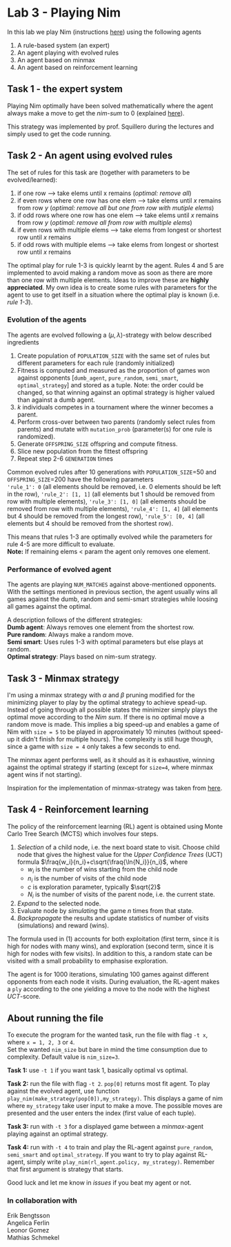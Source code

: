 # Lab 3 - Playing Nim
In this lab we play Nim (instructions [here](https://en.wikipedia.org/wiki/Nim)) using the following agents

1. A rule-based system (an expert)
2. An agent playing with evolved rules
3. An agent based on minmax
4. An agent based on reinforcement learning

## Task 1 - the expert system
Playing Nim optimally have been solved mathematically where the agent always make a move to get the *nim-sum* to 0 (explained [here](https://en.wikipedia.org/wiki/Nim#Mathematical_theory)).

This strategy was implemented by prof. Squillero during the lectures and simply used to get the code running. 

## Task 2 - An agent using evolved rules
The set of rules for this task are (together with parameters to be evolved/learned):
1. if one row --> take elems until x remains (*optimal: remove all*) 
2. if even rows where one row has one elem --> take elems until $x$ remains from row $y$ (*optimal: remove all but one from row with mutiple elems*)
3. if odd rows where one row has one elem --> take elems until $x$ remains from row $y$ (*optimal: remove all from row with multiple elems*)
4. if even rows with multiple elems --> take elems from longest or shortest row until $x$ remains
5. if odd rows with multiple elems --> take elems from longest or shortest row until $x$ remains 

The optimal play for rule 1-3 is quickly learnt by the agent. 
Rules 4 and 5 are implemented to avoid making a random move as soon as there are more than one row with multiple elements.
Ideas to improve these are **highly appreciated**. 
My own idea is to create some rules with parameters for the agent to use to get itself in a situation where the optimal play is known (i.e. *rule 1-3*).

### Evolution of the agents
The agents are evolved following a $(\mu, \lambda)$-strategy with below described ingredients
1. Create population of `POPULATION_SIZE` with the same set of rules but different parameters for each rule (randomly initialized)
2. Fitness is computed and measured as the proportion of games won against opponents [`dumb_agent`, `pure_random`, `semi_smart`, `optimal_strategy`] and stored as a tuple. Note: the order could be changed, so that winning against an optimal strategy is higher valued than against a dumb agent.
3. $k$ individuals competes in a tournament where the winner becomes a parent. 
4. Perform cross-over between two parents (randomly select rules from parents) and mutate with `mutation_prob` (parameter(s) for one rule is randomized). 
5. Generate `OFFSPRING_SIZE` offspring and compute fitness.
6. Slice new population from the fittest offspring
7. Repeat step 2-6 `GENERATION` times

Common evolved rules after 10 generations with `POPULATION_SIZE`=50 and `OFFSPRING_SIZE`=200 have the following parameters  
`'rule_1': 0` (all elements should be removed, i.e. 0 elements should be left in the row),
`'rule_2': [1, 1]`  (all elements but 1 should be removed from row with multiple elements),
`'rule_3': [1, 0]`  (all elements should be removed from row with multiple elements),
`'rule_4': [1, 4]`  (all elements but 4 should be removed from the longest row),
`'rule_5': [0, 4]` (all elements but 4 should be removed from the shortest row).

This means that rules 1-3 are optimally evolved while the parameters for rule 4-5 are more difficult to evaluate.  
**Note:** If remaining elems $<$ param the agent only removes one element.

### Performance of evolved agent
The agents are playing `NUM_MATCHES` against above-mentioned opponents. 
With the settings mentioned in previous section, the agent usually wins all games against the dumb, random and semi-smart strategies while loosing all games against the optimal.

A description follows of the different strategies:  
**Dumb agent**: Always removes one element from the shortest row.  
**Pure random**: Always make a random move.  
**Semi smart**: Uses rules 1-3 with optimal parameters but else plays at random.  
**Optimal strategy**: Plays based on nim-sum strategy.

## Task 3 - Minmax strategy
I'm using a minmax strategy with $\alpha$ and $\beta$ pruning modified for the minimizing player to play by the optimal strategy to achieve spead-up.
Instead of going through all possible states the minimizer simply plays the optimal move according to the *Nim sum*.
If there is no optimal move a random move is made.
This implies a big speed-up and enables a game of Nim with `size = 5` to be played in approximately 10 minutes (without speed-up it didn't finish for multiple hours).
The complexity is still huge though, since a game with `size = 4` only takes a few seconds to end. 

The minmax agent performs well, as it should as it is exhaustive, winning against the optimal strategy if starting (except for `size=4`, where minmax agent wins if not starting).

Inspiration for the implementation of minmax-strategy was taken from [here](https://www.geeksforgeeks.org/minimax-algorithm-in-game-theory-set-4-alpha-beta-pruning/amp/).

## Task 4 - Reinforcement learning
The policy of the reinforcement learning (RL) agent is obtained using Monte Carlo Tree Search (MCTS) which involves four steps.
1. *Selection* of a child node, i.e. the next board state to visit. 
Choose child node that gives the highest value for the *Upper Confidence Trees* (UCT) formula $\fraq{w_i}{n_i}+c\sqrt{\fraq{\ln{N_i}}{n_i}$, where 
   * $w_i$ is the number of wins starting from the child node
   * $n_i$ is the number of visits of the child node
   * $c$ is exploration parameter, typically $\sqrt{2}$
   * $N_i$ is the number of visits of the parent node, i.e. the current state.
2. *Expand* to the selected node.
3. Evaluate node by *simulating* the game $n$ times from that state.
4. *Backpropagate* the results and update statistics of number of visits (simulations) and reward (wins).

The formula used in (1) accounts for both exploitation (first term, since it is high for nodes with many wins), and exploration (second term, since it is high for nodes with few visits).
In addition to this, a random state can be visited with a small probability to emphasise exploration.

The agent is for 1000 iterations, simulating 100 games against different opponents from each node it visits.
During evaluation, the RL-agent makes a `ply` according to the one yielding a move to the node with the highest *UCT*-score.






## About running the file 
To execute the program for the wanted task, run the file with flag `-t x`, where `x = 1, 2, 3` or `4`.  
Set the wanted `nim_size` but bare in mind the time consumption due to complexity. Default value is `nim_size=3`.

**Task 1:** use `-t 1` if you want task 1, basically optimal vs optimal.  

**Task 2:** run the file with flag `-t 2`. `pop[0]` returns most fit agent.
To play against the evolved agent, use function `play_nim(make_strategy(pop[0]),my_strategy)`.
This displays a game of nim where `my_strategy` take user input to make a move. 
The possible moves are presented and the user enters the index (first value of each tuple). 

**Task 3:** run with `-t 3` for a displayed game between a *minmax*-agent playing against an optimal strategy.  

**Task 4:** run with `-t 4` to train and play the RL-agent against `pure_random`, `semi_smart` and `optimal_strategy`. 
If you want to try to play against RL-agent, simply write `play_nim(rl_agent.policy, my_strategy)`. 
Remember that first argument is strategy that starts.

Good luck and let me know in *issues* if you beat my agent or not.   

### In collaboration with 
Erik Bengtsson  
Angelica Ferlin  
Leonor Gomez  
Mathias Schmekel  

